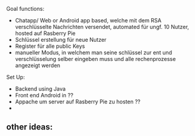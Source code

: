 Goal functions:
- Chatapp/ Web or Android app based, welche mit dem RSA verschlüsselte Nachrichten versendet, automated für ungf. 10 Nutzer, hosted auf     Rasberry Pie
- Schlüssel erstellung für neue Nutzer
- Register für alle public Keys
- manueller Modus, in welchem man seine schlüssel zur ent und verschlüsselung selber eingeben muss und alle rechenprozesse angezeigt werden

Set Up:
- Backend using Java
- Front end Android in ??
- Appache um server auf Rasberry Pie zu hosten ??
- 

other ideas:
- 

